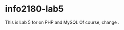 # info2180-lab5
This is Lab 5 for <Kimberly Pecco > on PHP and MySQL
Of course, change <Kimberly Pecco>.